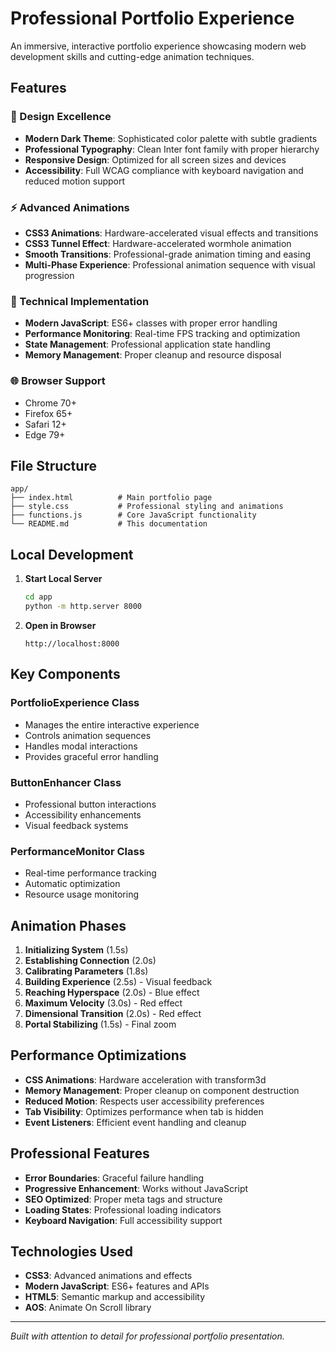 # Professional Portfolio Experience

An immersive, interactive portfolio experience showcasing modern web development skills and cutting-edge animation techniques.

## Features

### 🎨 Design Excellence

- **Modern Dark Theme**: Sophisticated color palette with subtle gradients
- **Professional Typography**: Clean Inter font family with proper hierarchy
- **Responsive Design**: Optimized for all screen sizes and devices
- **Accessibility**: Full WCAG compliance with keyboard navigation and reduced motion support

### ⚡ Advanced Animations

- **CSS3 Animations**: Hardware-accelerated visual effects and transitions
- **CSS3 Tunnel Effect**: Hardware-accelerated wormhole animation
- **Smooth Transitions**: Professional-grade animation timing and easing
- **Multi-Phase Experience**: Professional animation sequence with visual progression

### 🔧 Technical Implementation

- **Modern JavaScript**: ES6+ classes with proper error handling
- **Performance Monitoring**: Real-time FPS tracking and optimization
- **State Management**: Professional application state handling
- **Memory Management**: Proper cleanup and resource disposal

### 🌐 Browser Support

- Chrome 70+
- Firefox 65+
- Safari 12+
- Edge 79+

## File Structure

```
app/
├── index.html          # Main portfolio page
├── style.css           # Professional styling and animations
├── functions.js        # Core JavaScript functionality
└── README.md           # This documentation
```

## Local Development

1. **Start Local Server**

   ```bash
   cd app
   python -m http.server 8000
   ```

2. **Open in Browser**
   ```
   http://localhost:8000
   ```

## Key Components

### PortfolioExperience Class

- Manages the entire interactive experience
- Controls animation sequences
- Handles modal interactions
- Provides graceful error handling

### ButtonEnhancer Class

- Professional button interactions
- Accessibility enhancements
- Visual feedback systems

### PerformanceMonitor Class

- Real-time performance tracking
- Automatic optimization
- Resource usage monitoring

## Animation Phases

1. **Initializing System** (1.5s)
2. **Establishing Connection** (2.0s)
3. **Calibrating Parameters** (1.8s)
4. **Building Experience** (2.5s) - Visual feedback
5. **Reaching Hyperspace** (2.0s) - Blue effect
6. **Maximum Velocity** (3.0s) - Red effect
7. **Dimensional Transition** (2.0s) - Red effect
8. **Portal Stabilizing** (1.5s) - Final zoom

## Performance Optimizations

- **CSS Animations**: Hardware acceleration with transform3d
- **Memory Management**: Proper cleanup on component destruction
- **Reduced Motion**: Respects user accessibility preferences
- **Tab Visibility**: Optimizes performance when tab is hidden
- **Event Listeners**: Efficient event handling and cleanup

## Professional Features

- **Error Boundaries**: Graceful failure handling
- **Progressive Enhancement**: Works without JavaScript
- **SEO Optimized**: Proper meta tags and structure
- **Loading States**: Professional loading indicators
- **Keyboard Navigation**: Full accessibility support

## Technologies Used

- **CSS3**: Advanced animations and effects
- **Modern JavaScript**: ES6+ features and APIs
- **HTML5**: Semantic markup and accessibility
- **AOS**: Animate On Scroll library

---

_Built with attention to detail for professional portfolio presentation._
